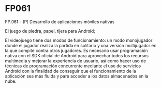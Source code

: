 # FP061
FP.061 - (P) Desarrollo de aplicaciones móviles nativas

El juego de piedra, papel, tijera para Android;

El videojuego tiene dos modos de funcionamiento: un modo monojugador donde el jugador realiza la partida en solitario y una versión multijugador en la que compite contra otros jugadores. Es necesario usar programación nativa con el SDK oficial de Android para aprovechar todos los recursos multimedia y mejorar la experiencia de usuario, así como hacer uso de técnicas de programación concurrente mediante el uso de servicios Android con la finalidad de conseguir que el funcionamiento de la aplicación sea más fluida y para acceder a los datos almacenados en la nube.
